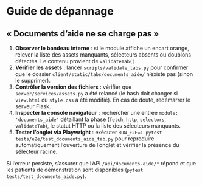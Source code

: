 # Guide de dépannage

## « Documents d’aide ne se charge pas »

1. **Observer le bandeau interne** : si le module affiche un encart orange, relever la liste des assets manquants, sélecteurs absents ou doublons détectés. Le contenu provient de `validateTab()`.
2. **Vérifier les assets** : lancer `scripts/validate_tabs.py` pour confirmer que le dossier `client/static/tabs/documents_aide/` n’existe pas (sinon le supprimer).
3. **Contrôler la version des fichiers** : vérifier que `server/services/assets.py` a été relancé (le hash doit changer si `view.html` ou `style.css` a été modifié). En cas de doute, redémarrer le serveur Flask.
4. **Inspecter la console navigateur** : rechercher une entrée `module: 'documents_aide'` détaillant la phase (`fetch`, `http`, `selectors`, `validateTab`), le statut HTTP ou la liste des sélecteurs manquants.
5. **Tester l’onglet via Playwright** : exécuter `RUN_E2E=1 pytest tests/e2e/test_documents_aide_tab.py` pour reproduire automatiquement l’ouverture de l’onglet et vérifier la présence du sélecteur racine.

Si l’erreur persiste, s’assurer que l’API `/api/documents-aide/*` répond et que les patients de démonstration sont disponibles (`pytest tests/test_documents_aide.py`).
